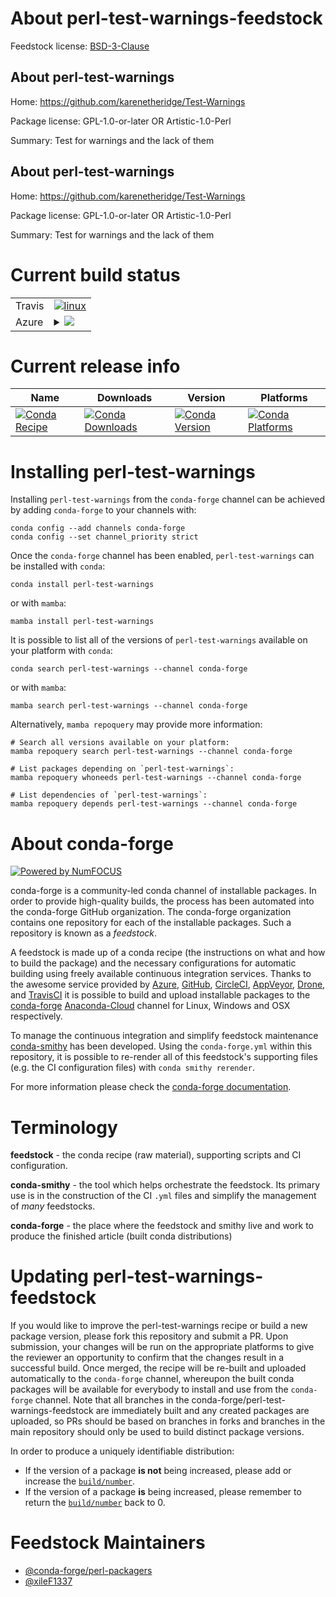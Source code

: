 About perl-test-warnings-feedstock
==================================

Feedstock license: [BSD-3-Clause](https://github.com/conda-forge/perl-test-warnings-feedstock/blob/main/LICENSE.txt)


About perl-test-warnings
------------------------

Home: https://github.com/karenetheridge/Test-Warnings

Package license: GPL-1.0-or-later OR Artistic-1.0-Perl

Summary: Test for warnings and the lack of them

About perl-test-warnings
------------------------

Home: https://github.com/karenetheridge/Test-Warnings

Package license: GPL-1.0-or-later OR Artistic-1.0-Perl

Summary: Test for warnings and the lack of them

Current build status
====================


<table><tr>
    <td>Travis</td>
    <td>
      <a href="https://app.travis-ci.com/conda-forge/perl-test-warnings-feedstock">
        <img alt="linux" src="https://img.shields.io/travis/com/conda-forge/perl-test-warnings-feedstock/main.svg?label=Linux">
      </a>
    </td>
  </tr>
    
  <tr>
    <td>Azure</td>
    <td>
      <details>
        <summary>
          <a href="https://dev.azure.com/conda-forge/feedstock-builds/_build/latest?definitionId=18081&branchName=main">
            <img src="https://dev.azure.com/conda-forge/feedstock-builds/_apis/build/status/perl-test-warnings-feedstock?branchName=main">
          </a>
        </summary>
        <table>
          <thead><tr><th>Variant</th><th>Status</th></tr></thead>
          <tbody><tr>
              <td>linux_64</td>
              <td>
                <a href="https://dev.azure.com/conda-forge/feedstock-builds/_build/latest?definitionId=18081&branchName=main">
                  <img src="https://dev.azure.com/conda-forge/feedstock-builds/_apis/build/status/perl-test-warnings-feedstock?branchName=main&jobName=linux&configuration=linux%20linux_64_" alt="variant">
                </a>
              </td>
            </tr><tr>
              <td>linux_aarch64</td>
              <td>
                <a href="https://dev.azure.com/conda-forge/feedstock-builds/_build/latest?definitionId=18081&branchName=main">
                  <img src="https://dev.azure.com/conda-forge/feedstock-builds/_apis/build/status/perl-test-warnings-feedstock?branchName=main&jobName=linux&configuration=linux%20linux_aarch64_" alt="variant">
                </a>
              </td>
            </tr><tr>
              <td>linux_ppc64le</td>
              <td>
                <a href="https://dev.azure.com/conda-forge/feedstock-builds/_build/latest?definitionId=18081&branchName=main">
                  <img src="https://dev.azure.com/conda-forge/feedstock-builds/_apis/build/status/perl-test-warnings-feedstock?branchName=main&jobName=linux&configuration=linux%20linux_ppc64le_" alt="variant">
                </a>
              </td>
            </tr><tr>
              <td>osx_64</td>
              <td>
                <a href="https://dev.azure.com/conda-forge/feedstock-builds/_build/latest?definitionId=18081&branchName=main">
                  <img src="https://dev.azure.com/conda-forge/feedstock-builds/_apis/build/status/perl-test-warnings-feedstock?branchName=main&jobName=osx&configuration=osx%20osx_64_" alt="variant">
                </a>
              </td>
            </tr>
          </tbody>
        </table>
      </details>
    </td>
  </tr>
</table>

Current release info
====================

| Name | Downloads | Version | Platforms |
| --- | --- | --- | --- |
| [![Conda Recipe](https://img.shields.io/badge/recipe-perl--test--warnings-green.svg)](https://anaconda.org/conda-forge/perl-test-warnings) | [![Conda Downloads](https://img.shields.io/conda/dn/conda-forge/perl-test-warnings.svg)](https://anaconda.org/conda-forge/perl-test-warnings) | [![Conda Version](https://img.shields.io/conda/vn/conda-forge/perl-test-warnings.svg)](https://anaconda.org/conda-forge/perl-test-warnings) | [![Conda Platforms](https://img.shields.io/conda/pn/conda-forge/perl-test-warnings.svg)](https://anaconda.org/conda-forge/perl-test-warnings) |

Installing perl-test-warnings
=============================

Installing `perl-test-warnings` from the `conda-forge` channel can be achieved by adding `conda-forge` to your channels with:

```
conda config --add channels conda-forge
conda config --set channel_priority strict
```

Once the `conda-forge` channel has been enabled, `perl-test-warnings` can be installed with `conda`:

```
conda install perl-test-warnings
```

or with `mamba`:

```
mamba install perl-test-warnings
```

It is possible to list all of the versions of `perl-test-warnings` available on your platform with `conda`:

```
conda search perl-test-warnings --channel conda-forge
```

or with `mamba`:

```
mamba search perl-test-warnings --channel conda-forge
```

Alternatively, `mamba repoquery` may provide more information:

```
# Search all versions available on your platform:
mamba repoquery search perl-test-warnings --channel conda-forge

# List packages depending on `perl-test-warnings`:
mamba repoquery whoneeds perl-test-warnings --channel conda-forge

# List dependencies of `perl-test-warnings`:
mamba repoquery depends perl-test-warnings --channel conda-forge
```


About conda-forge
=================

[![Powered by
NumFOCUS](https://img.shields.io/badge/powered%20by-NumFOCUS-orange.svg?style=flat&colorA=E1523D&colorB=007D8A)](https://numfocus.org)

conda-forge is a community-led conda channel of installable packages.
In order to provide high-quality builds, the process has been automated into the
conda-forge GitHub organization. The conda-forge organization contains one repository
for each of the installable packages. Such a repository is known as a *feedstock*.

A feedstock is made up of a conda recipe (the instructions on what and how to build
the package) and the necessary configurations for automatic building using freely
available continuous integration services. Thanks to the awesome service provided by
[Azure](https://azure.microsoft.com/en-us/services/devops/), [GitHub](https://github.com/),
[CircleCI](https://circleci.com/), [AppVeyor](https://www.appveyor.com/),
[Drone](https://cloud.drone.io/welcome), and [TravisCI](https://travis-ci.com/)
it is possible to build and upload installable packages to the
[conda-forge](https://anaconda.org/conda-forge) [Anaconda-Cloud](https://anaconda.org/)
channel for Linux, Windows and OSX respectively.

To manage the continuous integration and simplify feedstock maintenance
[conda-smithy](https://github.com/conda-forge/conda-smithy) has been developed.
Using the ``conda-forge.yml`` within this repository, it is possible to re-render all of
this feedstock's supporting files (e.g. the CI configuration files) with ``conda smithy rerender``.

For more information please check the [conda-forge documentation](https://conda-forge.org/docs/).

Terminology
===========

**feedstock** - the conda recipe (raw material), supporting scripts and CI configuration.

**conda-smithy** - the tool which helps orchestrate the feedstock.
                   Its primary use is in the construction of the CI ``.yml`` files
                   and simplify the management of *many* feedstocks.

**conda-forge** - the place where the feedstock and smithy live and work to
                  produce the finished article (built conda distributions)


Updating perl-test-warnings-feedstock
=====================================

If you would like to improve the perl-test-warnings recipe or build a new
package version, please fork this repository and submit a PR. Upon submission,
your changes will be run on the appropriate platforms to give the reviewer an
opportunity to confirm that the changes result in a successful build. Once
merged, the recipe will be re-built and uploaded automatically to the
`conda-forge` channel, whereupon the built conda packages will be available for
everybody to install and use from the `conda-forge` channel.
Note that all branches in the conda-forge/perl-test-warnings-feedstock are
immediately built and any created packages are uploaded, so PRs should be based
on branches in forks and branches in the main repository should only be used to
build distinct package versions.

In order to produce a uniquely identifiable distribution:
 * If the version of a package **is not** being increased, please add or increase
   the [``build/number``](https://docs.conda.io/projects/conda-build/en/latest/resources/define-metadata.html#build-number-and-string).
 * If the version of a package **is** being increased, please remember to return
   the [``build/number``](https://docs.conda.io/projects/conda-build/en/latest/resources/define-metadata.html#build-number-and-string)
   back to 0.

Feedstock Maintainers
=====================

* [@conda-forge/perl-packagers](https://github.com/conda-forge/perl-packagers/)
* [@xileF1337](https://github.com/xileF1337/)

